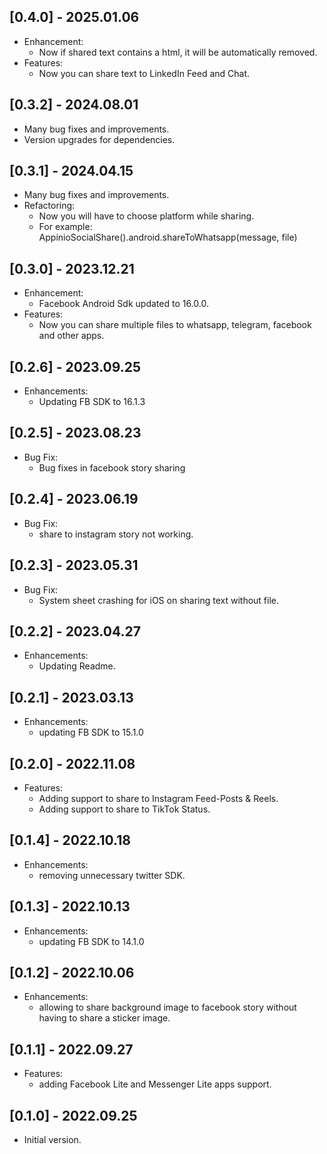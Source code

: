 ## [0.4.0] - 2025.01.06
* Enhancement:
  - Now if shared text contains a html, it will be automatically removed.
* Features:
  - Now you can share text to LinkedIn Feed and Chat.

## [0.3.2] - 2024.08.01
* Many bug fixes and improvements.
* Version upgrades for dependencies.

## [0.3.1] - 2024.04.15
* Many bug fixes and improvements.
* Refactoring:
  - Now you will have to choose platform while sharing.
  - For example: AppinioSocialShare().android.shareToWhatsapp(message, file)

## [0.3.0] - 2023.12.21
* Enhancement:
  - Facebook Android Sdk updated to 16.0.0.  
* Features:
  - Now you can share multiple files to whatsapp, telegram, facebook and other apps.

## [0.2.6] - 2023.09.25

* Enhancements:
  - Updating FB SDK to 16.1.3

## [0.2.5] - 2023.08.23

* Bug Fix:
  - Bug fixes in facebook story sharing

## [0.2.4] - 2023.06.19

* Bug Fix:
  - share to instagram story not working.
    

## [0.2.3] - 2023.05.31

* Bug Fix:
  - System sheet crashing for iOS on sharing text without file.

## [0.2.2] - 2023.04.27

* Enhancements:
  - Updating Readme.

## [0.2.1] - 2023.03.13

* Enhancements:
  - updating FB SDK to 15.1.0
  
## [0.2.0] - 2022.11.08

* Features:
  - Adding support to share to Instagram Feed-Posts & Reels.
  - Adding support to share to TikTok Status.
 
## [0.1.4] - 2022.10.18

* Enhancements: 
  - removing unnecessary twitter SDK.
 
## [0.1.3] - 2022.10.13

* Enhancements: 
  - updating FB SDK to 14.1.0
 
## [0.1.2] - 2022.10.06

* Enhancements: 
  - allowing to share background image to facebook story without having to share a sticker image.
 
## [0.1.1] - 2022.09.27

* Features: 
  - adding Facebook Lite and Messenger Lite apps support.
 
## [0.1.0] - 2022.09.25

* Initial version.
